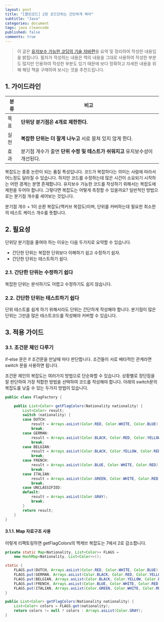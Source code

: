 ```yaml
---
layout: post
title: "[클린코드] 2장 코드단위는 간단하게 짜라"
subtitle: "Java"
categories: document
tags: java cleancode
published: false
comments: true
---
```




> 이 글은 [유지보수 가능한 코딩의 기술 자바편](http://www.aladin.co.kr/shop/wproduct.aspx?ItemId=98546964)을 요약 및 정리하여 작성한 내용임을 밝힙니다. 필자가 작성하는 내용은 책의 내용을 그대로 사용하여 작성한 부분도 많지만 인용하여 작성한 부분도 있기 때문에 보다 정확하고 자세한 내용을 위해 해당 책을 구매하여 보시는 것을 추천드립니다.



## 1. 가이드라인

| 분류 | 비고                                                         |
| ---- | ------------------------------------------------------------ |
| 목표 | **단위당 분기점은 4개로 제한한다.**                          |
| 실천 | **복잡한 단위는 더 잘게 나누고** 서로 뭉쳐 있지 않게 한다.   |
| 효과 | 분기점 개수가 줄면 **단위 수정 및 테스트가 쉬워지고** 유지보수성이 개선된다. |

복잡도는 종종 논란이 되는 품질 특성입니다. 코드가 복잡하다는 의미는 사람에 따라서 어느정도 달라질 수 있습니다. 하지만 코드를 수정하는데 많은 시간이 소요되기 시작하는 어떤 경계는 분명 존재합니다. 유지보수 가능한 코드를 작성하기 위해서는 복잡도에 제한을 두어야 합니다. 그렇다면 복잡도는 어떻게 측정할 수 있을까요? 일반적인 방법으로는 분기점 개수를 세어보는 것입니다.

분기점 개수 + 1이 순환 복잡도(맥커브 복잡도)이며, 단위를 커버하는데 필요한 최소한의 테스트 케이스 개수를 뜻합니다.



## 2. 필요성

단위당 분기점을 줄여야 하는 이유는 다음 두가지로 요약할 수 있습니다.

- 간단한 단위는 복잡한 단위보다 이해하기 쉽고 수정하기 쉽자.
- 간단한 단위는 테스트하기 쉽다.



### 2.1. 간단한 단위는 수정하기 쉽다

복잡한 단위는 분석하기도 어렵고 수정하기도 쉽지 않습니다.

### 2.2. 간단한 단위는 테스트하기 쉽다

단위 테스트를 쉽게 하기 위해서라도 단위는 간단하게 작성해야 합니다. 분기점이 많은 단위는 그만큼 많은 테스트코드를 작성해야 커버할 수 있습니다.



## 3. 적용 가이드

### 3.1. 조건문 체인 다루기

if-else 문은 if 조건문을 만날때 마다 판단합니다. 조건들이 서로 배타적인 관계라면 switch 문을 사용하면 됩니다.

조건문 체인의 복잡도는 여러가지 방법으로 단순화할 수 있습니다. 상황별로 장단점을 잘 판단하여 가장 적합한 방법을 선택하여 코드를 작성해야 합니다. 아래의 switch문의 복잡도를 낮출 수 있는 두가지 방법이 있습니다.

```java
public class FlagFactory {

	public List<Color> getFlagColors(Nationality nationality) {
        List<Color> result;
        switch (nationality) {
        case DUTCH:
            result = Arrays.asList(Color.RED, Color.WHITE, Color.BLUE);
            break;
        case GERMAN:
            result = Arrays.asList(Color.BLACK, Color.RED, Color.YELLOW);
            break;
        case BELGIAN:
            result = Arrays.asList(Color.BLACK, Color.YELLOW, Color.RED);
            break;
        case FRENCH:
            result = Arrays.asList(Color.BLUE, Color.WHITE, Color.RED);
            break;
        case ITALIAN:
            result = Arrays.asList(Color.GREEN, Color.WHITE, Color.RED);
            break;
        case UNCLASSIFIED:
        default:
            result = Arrays.asList(Color.GRAY);
            break;
        }
        return result;
    }
}
```

#### 3.1.1. Map 자료구조 사용

이렇게 리팩토링하면 getFlagColors의 맥캐브 복잡도는 7에서 2로 감소합니다.

```java
private static Map<Nationality, List<Color>> FLAGS =
	new HashMap<Nationality, List<Color>>();

static {
    FLAGS.put(DUTCH, Arrays.asList(Color.RED, Color.WHITE, Color.BLUE));
    FLAGS.put(GERMAN, Arrays.asList(Color.BLACK, Color.RED, Color.YELLOW));
    FLAGS.put(BELGIAN, Arrays.asList(Color.BLACK, Color.YELLOW, Color.RED));
    FLAGS.put(FRENCH, Arrays.asList(Color.BLUE, Color.WHITE, Color.RED));
    FLAGS.put(ITALIAN, Arrays.asList(Color.GREEN, Color.WHITE, Color.RED));
}

public List<Color> getFlagColors(Nationality nationality) {
    List<Color> colors = FLAGS.get(nationality);
    return colors != null ? colors : Arrays.asList(Color.GRAY);
}
```

